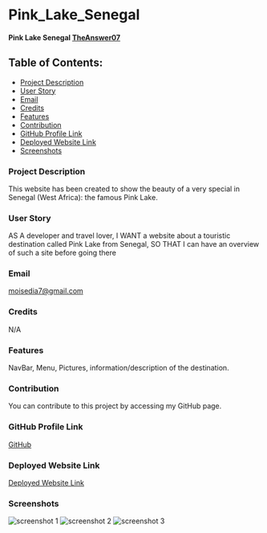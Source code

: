 # Pink_Lake_Senegal

#### Pink Lake Senegal [TheAnswer07](https://github.com/TheAnswer07)

## Table of Contents:
* [Project Description](#description)
* [User Story](#username)
* [Email](#email)
* [Credits](#credits)
* [Features](#features)
* [Contribution](#contribution)
* [GitHub Profile Link](#github)
* [Deployed Website Link](#website)
* [Screenshots](#screenshots)
  
### Project Description
This website has been created to show the beauty of a very special
in Senegal (West Africa): the famous Pink Lake.

### User Story
AS A developer and travel lover, I WANT a website about a touristic destination called Pink Lake from Senegal, SO THAT I can have an overview of such a site before going there

### Email
moisedia7@gmail.com

### Credits
N/A

### Features
NavBar, Menu, Pictures, information/description of the destination.

### Contribution
You can contribute to this project by accessing my GitHub page.

### GitHub Profile Link
[GitHub](https://github.com/TheAnswer07)

### Deployed Website Link
[Deployed Website Link](https:)

### Screenshots
![screenshot 1](imgs/screenshots/ "Project Screenshot")
![screenshot 2](imgs/screenshots/ "Project Screenshot")
![screenshot 3](imgs/screenshots/ "Project Screenshot")